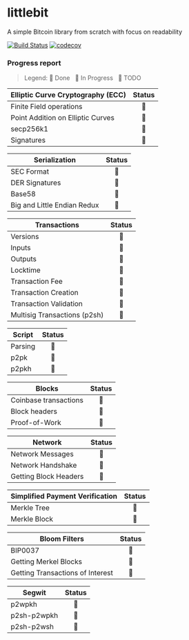 # littlebit
A simple Bitcoin library from scratch with focus on readability

[![Build Status](https://travis-ci.org/onyb/littlebit.svg?branch=master)](https://travis-ci.org/onyb/littlebit)
[![codecov](https://codecov.io/gh/onyb/littlebit/branch/master/graph/badge.svg)](https://codecov.io/gh/onyb/littlebit)


### Progress report

> Legend: :green_apple: Done &nbsp; :lemon: In Progress &nbsp; :tomato: TODO

| Elliptic Curve Cryptography (ECC)            | Status        |
| -------------------------------------------- | :-----------: |
| Finite Field operations                      | :green_apple: |
| Point Addition on Elliptic Curves            | :green_apple: |
| secp256k1                                    | :lemon:       |
| Signatures                                   | :tomato:      |


| Serialization                                | Status        |
| -------------------------------------------- | :-----------: |
| SEC Format                                   | :tomato:      |
| DER Signatures                               | :tomato:      |
| Base58                                       | :tomato:      |
| Big and Little Endian Redux                  | :tomato:      |


| Transactions                                 | Status        |
| -------------------------------------------- | :-----------: |
| Versions                                     | :tomato:      |
| Inputs                                       | :tomato:      |
| Outputs                                      | :tomato:      |
| Locktime                                     | :tomato:      |
| Transaction Fee                              | :tomato:      |
| Transaction Creation                         | :tomato:      |
| Transaction Validation                       | :tomato:      |
| Multisig Transactions (p2sh)                 | :tomato:      |


| Script                                       | Status        |
| -------------------------------------------- | :-----------: |
| Parsing                                      | :tomato:      |
| p2pk                                         | :tomato:      |
| p2pkh                                        | :tomato:      |

| Blocks                                       | Status        |
| -------------------------------------------- | :-----------: |
| Coinbase transactions                        | :tomato:      |
| Block headers                                | :tomato:      |
| Proof-of-Work                                | :tomato:      |


| Network                                      | Status        |
| -------------------------------------------- | :-----------: |
| Network Messages                             | :tomato:      |
| Network Handshake                            | :tomato:      |
| Getting Block Headers                        | :tomato:      |

| Simplified Payment Verification              | Status        |
| -------------------------------------------- | :-----------: |
| Merkle Tree                                  | :tomato:      |
| Merkle Block                                 | :tomato:      |


| Bloom Filters                                | Status        |
| -------------------------------------------- | :-----------: |
| BIP0037                                      | :tomato:      |
| Getting Merkel Blocks                        | :tomato:      |
| Getting Transactions of Interest             | :tomato:      |


| Segwit                                       | Status        |
| -------------------------------------------- | :-----------: |
| p2wpkh                                       | :tomato:      |
| p2sh-p2wpkh                                  | :tomato:      |
| p2sh-p2wsh                                   | :tomato:      |
